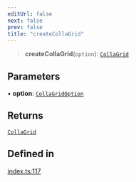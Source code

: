 ```yaml
---
editUrl: false
next: false
prev: false
title: "createCollaGrid"
---
```


> **createCollaGrid**(`option`): [`CollaGrid`](/api/classes/collagrid/)

## Parameters

• **option**: [`CollaGridOption`](/api/interfaces/collagridoption/)

## Returns

[`CollaGrid`](/api/classes/collagrid/)

## Defined in

[index.ts:117](https://github.com/collagrid/colla-grid/blob/344ab494114e6f7a967fd135e3b1429fb5fc0e3e/packages/core/src/index.ts#L117)
